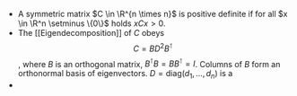 - A symmetric matrix $C \in \R^{n \times n}$ is positive definite if for all $x \in \R^n \setminus \{0\}$ holds $xCx > 0$.
- The [[Eigendecomposition]] of $C$ obeys $$ C =BD^2B^\intercal$$, where 
  $B$ is an orthogonal matrix, $B^\intercal B = BB^\intercal = I$. Columns of $B$ form an orthonormal basis of eigenvectors.
  $D = \mathrm{diag}(d_1, \dots, d_n)$ is a
-